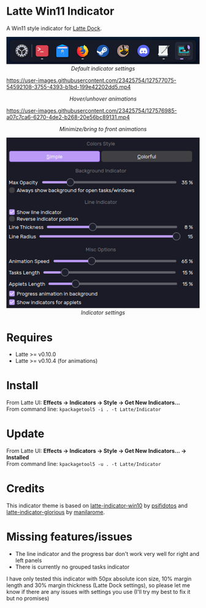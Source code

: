 # Latte Win11 Indicator
A Win11 style indicator for [Latte Dock](https://phabricator.kde.org/source/latte-dock/repository/master/).

<p align="center">
<img src="./assets/win11-indicator-default.png" width="560" ><br/>
<i>Default indicator settings</i>
</p>

https://user-images.githubusercontent.com/23425754/127577075-54592108-3755-4393-b1bd-199e42202dd5.mp4
<p align="center">
<i>Hover/unhover animations</i>
</p>

https://user-images.githubusercontent.com/23425754/127576985-a07c7ca6-6270-4de2-b268-20e56bc89131.mp4
<p align="center">
<i>Minimize/bring to front animations</i>
</p>

<p align="center">
<img src="./assets/win11-indicator-settings.png" width="560" ><br/>
<i>Indicator settings</i>
</p>

# Requires

- Latte >= v0.10.0
- Latte >= v0.10.4 (for animations)

# Install

From Latte UI: **Effects -> Indicators -> Style -> Get New Indicators...**
<br>From command line: ``kpackagetool5 -i . -t Latte/Indicator``

# Update

From Latte UI: **Effects -> Indicators -> Style -> Get New Indicators... -> Installed**
<br>From command line: ``kpackagetool5 -u . -t Latte/Indicator``

# Credits

This indicator theme is based on [latte-indicator-win10](https://github.com/psifidotos/latte-indicator-win10) by [psifidotos](https://github.com/psifidotos) and [latte-indicator-glorious](https://github.com/manilarome/latte-indicator-glorious) by [manilarome](https://github.com/manilarome).

# Missing features/issues
- The line indicator and the progress bar don't work very well for right and left panels
- There is currently no grouped tasks indicator

I have only tested this indicator with 50px absolute icon size, 10% margin length and 30% margin thickness (Latte Dock settings), so please let me know if there are any issues with settings you use (I'll try my best to fix it but no promises)
